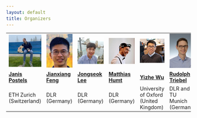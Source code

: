 ```yaml
---
layout: default
title: Organizers
---
```

<table class="table-condensed">
<tbody>
<tr>
<td><div class="circular--portrait"><img src="/img/jp.jpg" alt="Janis Postels"></div></td>
<td><div class="circular--square"><img src="/img/jxf.png" alt="Jianxiang Feng"></div></td>
<td><div class="circular--square"><img src="/img/jsl.jpeg" alt="Jongseok Lee"></div></td>
<td><div class="circular--portrait"><img src="/img/mh.jpeg" alt="Matthias Humt"></div></td>
<td><div class="circular--portrait"><img src="/img/yzw.jpg" alt="Yizhe Wu"></div></td>
<td><div class="circular--portrait"><img src="/img/rd.jpeg" alt="Rudolph Triebel"></div></td>
</tr>
  
<tr>
<td><a href="https://janispostels.github.io/"><b>Janis Postels</b></a></td>
<td><a href="https://rmc.dlr.de/rm/de/staff/jianxiang.feng/"><b>Jianxiang Feng</b></a></td>
<td><a href="https://rmc.dlr.de/rm/en/staff/jongseok.lee/"><b>Jongseok Lee</b></a></td>
<td><a href="https://www.hummat.com/"><b>Matthias Humt</b></a></td>
<td><a href="https://ori.ox.ac.uk/people/yizhe-wu/"><b>Yizhe Wu</b></a></td>
<td><a href="https://rmc.dlr.de/rm/de/staff/rudolph.triebel/"><b>Rudolph Triebel</b></a></td>
</tr>
<tr>
<td>ETH Zurich (Switzerland)</td>
<td>DLR (Germany)</td>
<td>DLR (Germany)</td>
<td>DLR (Germany)</td>
<td>University of Oxford (United Kingdom)</td>
<td>DLR and TU Munich (Germany) </td>
</tr>
</tbody>
</table>
